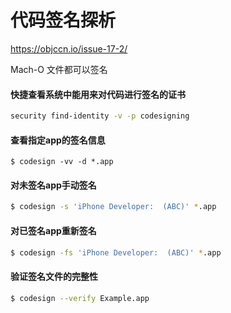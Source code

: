 # 代码签名探析
https://objccn.io/issue-17-2/



Mach-O 文件都可以签名


#### 快捷查看系统中能用来对代码进行签名的证书

```sh
security find-identity -v -p codesigning
```


#### 查看指定app的签名信息
```
$ codesign -vv -d *.app
```


#### 对未签名app手动签名

```sh
$ codesign -s 'iPhone Developer:  (ABC)' *.app


```


#### 对已签名app重新签名
```sh
$ codesign -fs 'iPhone Developer:  (ABC)' *.app

```


#### 验证签名文件的完整性

```sh
$ codesign --verify Example.app
```